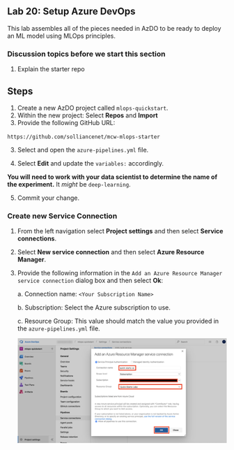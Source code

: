 ## Lab 20:  Setup Azure DevOps

This lab assembles all of the pieces needed in AzDO to be ready to deploy an ML model using MLOps principles.  


### Discussion topics before we start this section  

1. Explain the starter repo


## Steps

1. Create a new AzDO project called `mlops-quickstart`.
1. Within the new project: Select **Repos** and **Import**
2. Provide the following GitHub URL: 

`https://github.com/solliancenet/mcw-mlops-starter` 

3. Select and open the `azure-pipelines.yml` file.

2. Select **Edit** and update the `variables:` accordingly.  

**You will need to work with your data scientist to determine the name of the experiment.** It _might_ be `deep-learning`.  

5. Commit your change.  


### Create new Service Connection

1. From the left navigation select **Project settings** and then select **Service connections**.
2. Select **New service connection** and then select **Azure Resource Manager**.


3. Provide the following information in the `Add an Azure Resource Manager service connection` dialog box and then select **Ok**:
 
   a. Connection name: `<Your Subscription Name>`
   
   b. Subscription: Select the Azure subscription to use.
  
   c. Resource Group: This value should match the value you provided in the `azure-pipelines.yml` file.
   
    ![Provide connection name, and Azure Resource Group and then select Ok. The resource group should match the value you provided in the YAML file.](../images/09.png 'Add an Azure Resource Manager service connection dialog')


